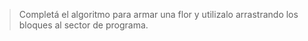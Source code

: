 > Completá el algoritmo para armar una flor y utilizalo arrastrando los bloques al sector de programa.